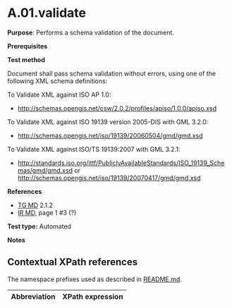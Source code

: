 # A.01.validate

**Purpose**: Performs a schema validation of the document.

**Prerequisites**

**Test method**

Document shall pass schema validation without errors, using one of the following XML schema definitions:

To Validate XML against ISO AP 1.0:
* http://schemas.opengis.net/csw/2.0.2/profiles/apiso/1.0.0/apiso.xsd

To Validate XML against ISO 19139 version 2005-DIS with GML 3.2.0:
* http://schemas.opengis.net/iso/19139/20060504/gmd/gmd.xsd

To Validate XML against ISO/TS 19139:2007 with GML 3.2.1:
* http://standards.iso.org/ittf/PubliclyAvailableStandards/ISO_19139_Schemas/gmd/gmd.xsd or
http://schemas.opengis.net/iso/19139/20070417/gmd/gmd.xsd

**References**	 

* [TG MD](README.md#ref_TG_MD) 2.1.2
* [IR MD](./README.md#ref_IR_MD), page 1 #3 (?)

**Test type:** Automated

**Notes**

## Contextual XPath references

The namespace prefixes used as described in [README.md](README.md#namespaces).

Abbreviation                                               |  XPath expression
---------------------------------------------------------- | -------------------------------------------------------------------------
